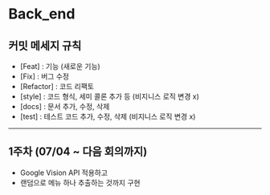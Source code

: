 # Back_end

## 커밋 메세지 규칙 
- [Feat] : 기능 (새로운 기능)
- [Fix] : 버그 수정
- [Refactor] : 코드 리팩토
- [style] : 코드 형식, 세미 콜론 추가 등 (비지니스 로직 변경 x)
- [docs] : 문서 추가, 수정, 삭제
- [test] : 테스트 코드 추가, 수정, 삭제 (비지니스 로직 변경 x)

***  

## 1주차 (07/04 ~ 다음 회의까지)
- Google Vision API 적용하고  
- 랜덤으로 메뉴 하나 추출하는 것까지 구현
